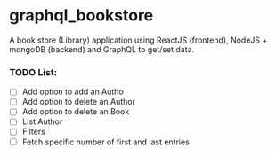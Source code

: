 # graphql_bookstore
A book store (Library) application using ReactJS (frontend), NodeJS + mongoDB (backend) and GraphQL to get/set data.

### TODO List:
- [ ] Add option to add an Autho
- [ ] Add option to delete an Author
- [ ] Add option to delete an Book
- [ ] List Author
- [ ] Filters
- [ ] Fetch specific number of first and last entries

